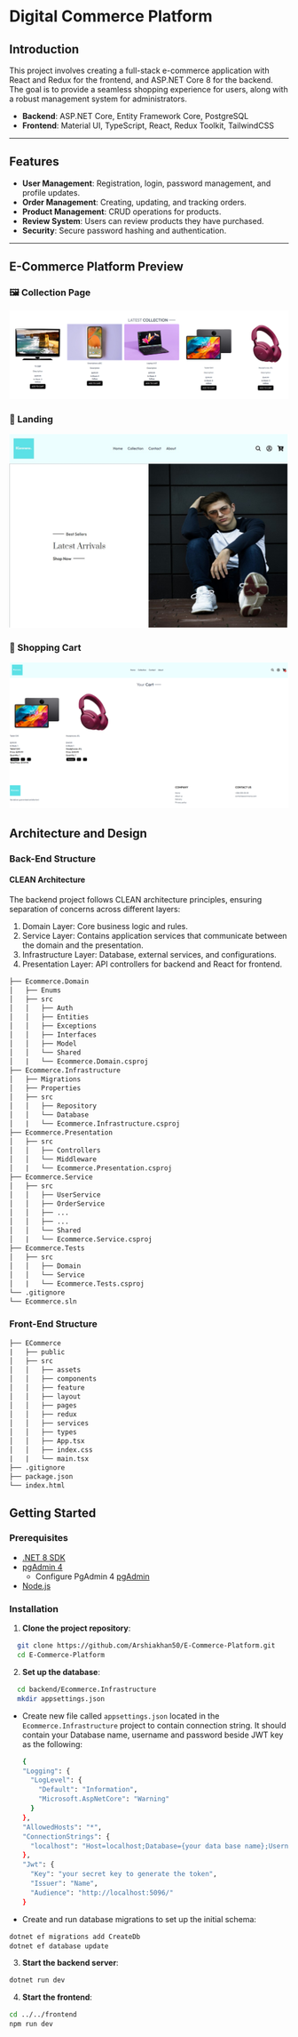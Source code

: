 # Digital Commerce Platform

## Introduction

This project involves creating a full-stack e-commerce application with React and Redux for the frontend, and ASP.NET Core 8 for the backend. The goal is to provide a seamless shopping experience for users, along with a robust management system for administrators.

- **Backend**: ASP.NET Core, Entity Framework Core, PostgreSQL
- **Frontend**: Material UI, TypeScript, React, Redux Toolkit, TailwindCSS

---

## Features

- **User Management**: Registration, login, password management, and profile updates.
- **Order Management**: Creating, updating, and tracking orders.
- **Product Management**: CRUD operations for products.
- **Review System**: Users can review products they have purchased.
- **Security**: Secure password hashing and authentication.

---

## E-Commerce Platform Preview
### 🖼️ Collection Page
![Collection Page](./documentation/collection.png)

### 🦸 Landing
![Hero Banner](./documentation/Hero.jpg)

### 🛒 Shopping Cart
![Shopping Cart](./documentation/Cart.png)


## Architecture and Design

### Back-End Structure

#### CLEAN Architecture

The backend project follows CLEAN architecture principles, ensuring separation of concerns across different layers:

1. Domain Layer: Core business logic and rules.
2. Service Layer: Contains application services that communicate between the domain and the presentation.
3. Infrastructure Layer: Database, external services, and configurations.
4. Presentation Layer: API controllers for backend and React for frontend.

```plaintext
├── Ecommerce.Domain
│   ├── Enums
│   ├── src
│   │   ├── Auth
│   │   ├── Entities
│   │   ├── Exceptions
│   │   ├── Interfaces
│   │   ├── Model
│   │   └── Shared
│   |   └── Ecommerce.Domain.csproj
├── Ecommerce.Infrastructure
│   ├── Migrations
│   ├── Properties
│   ├── src
│   │   ├── Repository
│   │   └── Database
│   |   └── Ecommerce.Infrastructure.csproj
├── Ecommerce.Presentation
│   ├── src
│   │   ├── Controllers
│   │   └── Middleware
│   |   └── Ecommerce.Presentation.csproj
├── Ecommerce.Service
│   ├── src
│   │   ├── UserService
│   │   ├── OrderService
│   │   ├── ...
│   │   ├── ...
│   │   └── Shared
│   |   └── Ecommerce.Service.csproj
├── Ecommerce.Tests
│   ├── src
│   │   ├── Domain
│   │   └── Service
│   |   └── Ecommerce.Tests.csproj
└── .gitignore
└── Ecommerce.sln
```

### Front-End Structure

```plaintext
├── ECommerce
|   ├── public
│   ├── src
│   │   ├── assets
│   │   ├── components
│   │   ├── feature
│   │   ├── layout
│   │   ├── pages
│   │   ├── redux
│   │   ├── services
│   │   ├── types
│   │   ├── App.tsx
│   │   ├── index.css
|   |   └── main.tsx
├── .gitignore
├── package.json
└── index.html
```

## Getting Started

### Prerequisites

- [.NET 8 SDK](https://dotnet.microsoft.com/en-us/download/dotnet/8.0)
- [pgAdmin 4](https://www.pgadmin.org/download/)
  - Configure PgAdmin 4 [pgAdmin](https://www.pgadmin.org/docs/pgadmin4/development/connecting.html)
- [Node.js](https://nodejs.org/en/download/package-manager)

### Installation

1. **Clone the project repository**:

```sh
  git clone https://github.com/Arshiakhan50/E-Commerce-Platform.git
  cd E-Commerce-Platform

```

2.  **Set up the database**:

```sh
  cd backend/Ecommerce.Infrastructure
  mkdir appsettings.json
```

- Create new file called `appsettings.json` located in the `Ecommerce.Infrastructure` project to contain connection string. It should contain your Database name, username and password beside JWT key as the following:

  ```sh
  {
  "Logging": {
    "LogLevel": {
      "Default": "Information",
      "Microsoft.AspNetCore": "Warning"
    }
  },
  "AllowedHosts": "*",
  "ConnectionStrings": {
    "localhost": "Host=localhost;Database={your data base name};Username={user name from pgAdmin 4};Password={password from pgAdmin 4};"
  },
  "Jwt": {
    "Key": "your secret key to generate the token",
    "Issuer": "Name",
    "Audience": "http://localhost:5096/"
  }
  ```

- Create and run database migrations to set up the initial schema:

```sh
dotnet ef migrations add CreateDb
dotnet ef database update
```

3. **Start the backend server**:

```bash
dotnet run dev
```

4. **Start the frontend**:

```bash
cd ../../frontend
npm run dev
```
